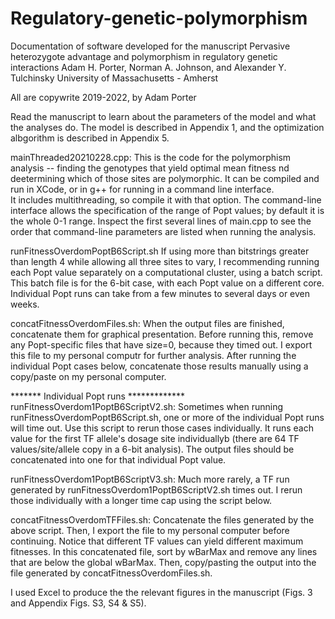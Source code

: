 # Regulatory-genetic-polymorphism
Documentation of software developed for the manuscript
Pervasive heterozygote advantage and polymorphism in regulatory genetic interactions 
  Adam H. Porter, Norman A. Johnson, and Alexander Y. Tulchinsky
  University of Massachusetts - Amherst

All are copywrite 2019-2022, by Adam Porter

Read the manuscript to learn about the parameters of the model and what the analyses do.  The model is described in Appendix 1, 
and the optimization albgorithm is described in Appendix 5.

mainThreaded20210228.cpp:
This is the code for the polymorphism analysis -- finding the genotypes that yield optimal mean fitness nd deetermining which of
those sites are polymorphic.  It can be compiled and run in XCode, or in g++ for running in a command line interface.  
It includes multithreading, so compile it with that option.  The command-line interface
allows the specification of the range of Popt values; by default it is the whole 0-1 range.  Inspect the first several lines of
main.cpp to see the order that command-line parameters are listed when running the analysis.

runFitnessOverdomPoptB6Script.sh
If using more than bitstrings greater than length 4 while allowing all three sites to vary, I recommending running each Popt value 
separately on a computational cluster, using a batch script.   
This batch file is for the 6-bit case, with each Popt value on a different core.  
Individual Popt runs can take from a few minutes to several days or even weeks.

concatFitnessOverdomFiles.sh:
When the output files are finished, concatenate them for graphical presentation. Before running this, remove any Popt-specific files that
have size=0, because they timed out. I export this file to my personal computr for further analysis.
After running the individual Popt cases below, concatenate those results manually using a copy/paste on my personal computer.

******* Individual Popt runs *************
runFitnessOverdom1PoptB6ScriptV2.sh:
Sometimes when running runFitnessOverdomPoptB6Script.sh, one or more of the individual Popt runs will time out.  Use this script
to rerun those cases individually.  It runs each value for the first TF allele's dosage site individuallyb (there are 
64 TF values/site/allele copy in a 6-bit analysis).  The output files should be concatenated into one for that individual Popt value.

runFitnessOverdom1PoptB6ScriptV3.sh:
Much more rarely, a TF run generated by runFitnessOverdom1PoptB6ScriptV2.sh times out.  I rerun those individually with a longer
time cap using the script below.



concatFitnessOverdomTFFiles.sh:
Concatenate the files generated by the above script.  Then, I export the file to my personal computer before continuing.
Notice that different TF values can yield different maximum fitnesses.  In this concatenated file, sort by wBarMax and remove any lines that are 
below the global wBarMax.  Then, copy/pasting the output into the file generated by concatFitnessOverdomFiles.sh.







I used Excel
to produce the the relevant figures in the manuscript (Figs. 3 and Appendix Figs. S3, S4 & S5).

